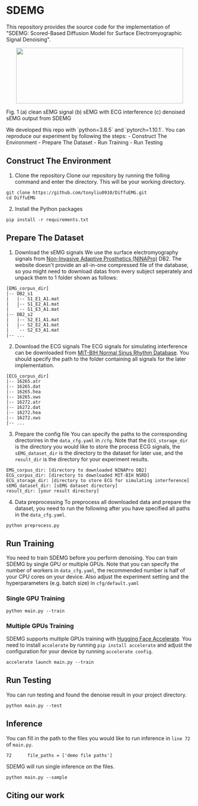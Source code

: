 # SDEMG
This repository provides the source code for the implementation of "SDEMG: Scored-Based Diffusion Model for Surface Electromyographic Signal Denoising". 
<p align='center'>
<td style='text-align:center;'>
  <img src=https://github.com/tonyliu0910/DiffuEMG/assets/71209514/995afbd0-98b8-442a-92aa-cec988d289cb width="450" height="150">
  <figcaption>Fig. 1 (a) clean sEMG signal (b) sEMG with ECG interference (c) denoised sEMG output from SDEMG</figcaption>
</td>
</p>
We developed this repo with `python=3.8.5` and `pytorch=1.10.1`. You can reproduce our experiment by following the steps:
- Construct The Environment
- Prepare The Dataset
- Run Training
- Run Testing

## Construct The Environment
1. Clone the repository
Clone our repository by running the folling command and enter the directory. This will be your working directory.
```
git clone https://github.com/tonyliu0910/DiffuEMG.git
cd DiffuEMG
```
2. Install the Python packages
```
pip install -r requirements.txt
```
## Prepare The Dataset
1. Download the sEMG signals
We use the surface electromyography signals from [Non-Invasive Adaptive Prosthetics (NINAPro)](https://ninapro.hevs.ch/instructions/DB2.html) DB2. The website doesn't provide an all-in-one compressed file of the database, so you might need to download datas from every subject seperately and unpack them to 1 folder shown as follows:
```
[EMG_corpus_dir]
|-- DB2_s1
|   |-- S1_E1_A1.mat
|   |-- S1_E2_A1.mat
|   `-- S1_E3_A1.mat
|-- DB2_s2
|   |-- S2_E1_A1.mat
|   |-- S2_E2_A1.mat
|   `-- S2_E3_A1.mat
|-- ...
```
2. Download the ECG signals 
The ECG signals for simulating interference can be downloaded from [MIT-BIH Normal Sinus Rhythm Database](https://www.physionet.org/content/nsrdb/1.0.0/). You should specify the path to the folder containing all signals for the later implementation.
```
[ECG_corpus_dir]
|-- 16265.atr
|-- 16265.dat
|-- 16265.hea
|-- 16265.xws
|-- 16272.atr
|-- 16272.dat
|-- 16272.hea
|-- 16272.xws
|-- ...
```
3. Prepare the config file
You can specify the paths to the corresponding directorires in the `data_cfg.yaml` in `/cfg`. Note that the `ECG_storage_dir` is the directory you would like to store the process ECG signals, the `sEMG_dataset_dir` is the directory to the dataset for later use, and the `result_dir` is the directory for your experiment results.
```
EMG_corpus_dir: [directory to downloaded NINAPro DB2]
ECG_corpus_dir: [directory to downloaded MIT-BIH NSRD]
ECG_storage_dir: [directory to store ECG for simulating interference]
sEMG_dataset_dir: [sEMG dataset directory]
result_dir: [your result directory]
```
4. Data preprocessing
To preprocess all downloaded data and prepare the dataset, you need to run the following after you have specified all paths in the `data_cfg.yaml`.
```
python preprocess.py
```
## Run Training
You need to train SDEMG before you perform denoising. You can train SDEMG by single GPU or multiple GPUs. Note that you can specify the number of workers in `data_cfg.yaml`, the recommended number is half of your CPU cores on your device. Also adjust the experiment setting and the hyperparameters (e.g. batch size) in `cfg/default.yaml`
### Single GPU Training
```
python main.py --train
```
### Multiple GPUs Training
SDEMG supports multiple GPUs training with [Hugging Face Accelerate](https://huggingface.co/docs/accelerate/index). You need to install `accelerate` by running `pip install accelerate` and adjust the configuration for your device by running `accelerate config`. 
```
accelerate launch main.py --train
```
## Run Testing
You can run testing and found the denoise result in your project directory. 
```
python main.py --test
```
## Inference 
You can fill in the path to the files you would like to run inference in `line 72` of `main.py`.
```
72      file_paths = ['demo file paths']
```
SDEMG will run single inference on the files.
```
python main.py --sample
```

## Citing our work
